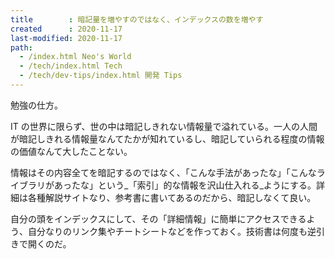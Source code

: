 ```yaml
---
title        : 暗記量を増やすのではなく、インデックスの数を増やす
created      : 2020-11-17
last-modified: 2020-11-17
path:
  - /index.html Neo's World
  - /tech/index.html Tech
  - /tech/dev-tips/index.html 開発 Tips
---
```


勉強の仕方。

IT の世界に限らず、世の中は暗記しきれない情報量で溢れている。一人の人間が暗記しきれる情報量なんてたかが知れているし、暗記していられる程度の情報の価値なんて大したことない。

情報はその内容全てを暗記するのではなく、「こんな手法があったな」「こんなライブラリがあったな」という_「索引」的な情報を沢山仕入れる_ようにする。詳細は各種解説サイトなり、参考書に書いてあるのだから、暗記しなくて良い。

自分の頭をインデックスにして、その「詳細情報」に簡単にアクセスできるよう、自分なりのリンク集やチートシートなどを作っておく。技術書は何度も逆引きで開くのだ。
